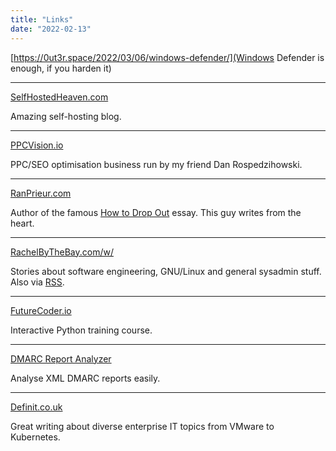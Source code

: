 ```yaml
---
title: "Links"
date: "2022-02-13"
---
```


[https://0ut3r.space/2022/03/06/windows-defender/](Windows Defender is enough, if you harden it)

* * *
[SelfHostedHeaven.com](https://selfhostedheaven.com/)

Amazing self-hosting blog.
* * *
[PPCVision.io](https://www.ppcvision.io/)

PPC/SEO optimisation business run by my friend Dan Rospedzihowski.

* * *
[RanPrieur.com](https://ranprieur.com)

Author of the famous [How to Drop Out](https://ranprieur.com/essays/dropout.html) essay. This guy writes from the heart.
* * *
[RachelByTheBay.com/w/](https://rachelbythebay.com/w/)

Stories about software engineering, GNU/Linux and general sysadmin stuff. Also via [RSS](https://rachelbythebay.com/w/atom.xml).
* * *
[FutureCoder.io](https://futurecoder.io)

Interactive Python training course.
* * *
[DMARC Report Analyzer](https://dmarcian.com/xml-to-human-converter/)

Analyse XML DMARC reports easily.
* * *
[Definit.co.uk](https://www.definit.co.uk/)

Great writing about diverse enterprise IT topics from VMware to Kubernetes.